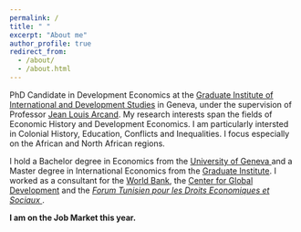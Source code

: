 ```yaml
---
permalink: /
title: " "
excerpt: "About me"
author_profile: true
redirect_from: 
  - /about/
  - /about.html
---
```

PhD Candidate in Development Economics at the <a href="https://www.graduateinstitute.ch"> Graduate Institute of International and Development Studies</a> in Geneva, under the supervision of Professor <a href="https://www.graduateinstitute.ch/arcand"> Jean Louis Arcand</a>. My research interests span the fields of Economic History and Development Economics. I am particularly intersted in Colonial History, Education, Conflicts and Inequalities. I focus especially on the African and North African regions.

I hold a Bachelor degree in Economics from the <a href="https://www.unige.ch/gsem/en/"> University of Geneva </a> and a Master degree in International Economics from the <a href="https://www.graduateinstitute.ch"> Graduate Institute</a>. I worked as a consultant for the <a href="https://www.worldbank.org/en/home"> World Bank</a>, the  <a href="https://www.cgdev.org"> Center for Global Development</a> and the  <i><a href="https://ftdes.net"> Forum Tunisien pour les Droits Economiques et Sociaux </a> </i>.

<b>I am on the Job Market this year. </b>

